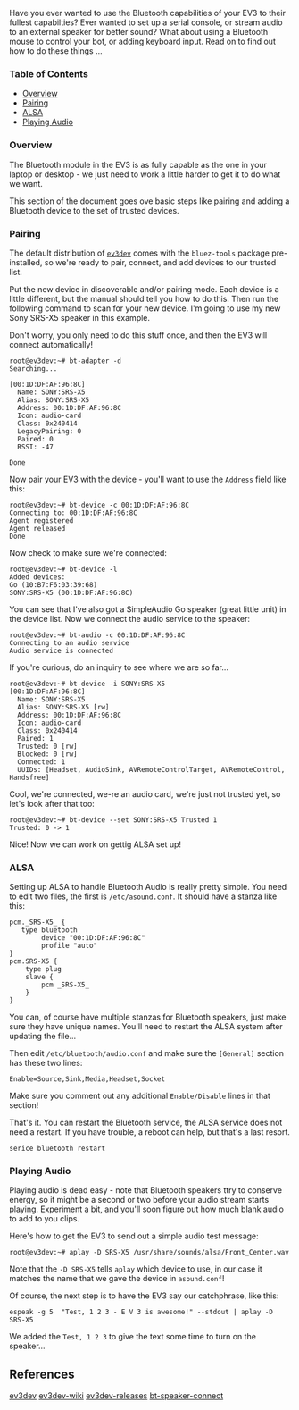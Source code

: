 Have you ever wanted to use the Bluetooth capabilities of your EV3 to their fullest capabilties? Ever wanted to set up a serial console, or stream audio to an external speaker for better sound? What about using a Bluetooth mouse to control your bot, or adding keyboard input. Read on to find out how to do these things ...

### Table of Contents

- [Overview](#Overview)
- [Pairing](#Pairing)
- [ALSA](#ALSA)
- [Playing Audio](#PlayingAudio)


### <a name="Overview"/> Overview

The Bluetooth module in the EV3 is as fully capable as the one in your laptop or desktop - we just need to work a little harder to get it to do what we want.

This section of the document goes ove basic steps like pairing and adding a Bluetooth device to the set of trusted devices.

### <a name="Pairing"/> Pairing

The default distribution of [`ev3dev`][ev3dev] comes with the `bluez-tools` package pre-installed, so we're ready to pair, connect, and add devices to our trusted list.

Put the new device in discoverable and/or pairing mode. Each device is a little different, but the manual should tell you how to do this. Then run the following command to scan for your new device. I'm going to use my new Sony SRS-X5 speaker in this example. 

Don't worry, you only need to do this stuff once, and then the EV3 will connect automatically!

```
root@ev3dev:~# bt-adapter -d
Searching...

[00:1D:DF:AF:96:8C]
  Name: SONY:SRS-X5
  Alias: SONY:SRS-X5
  Address: 00:1D:DF:AF:96:8C
  Icon: audio-card
  Class: 0x240414
  LegacyPairing: 0
  Paired: 0
  RSSI: -47

Done
```

Now pair your EV3 with the device - you'll want to use the `Address` field like this:

```
root@ev3dev:~# bt-device -c 00:1D:DF:AF:96:8C
Connecting to: 00:1D:DF:AF:96:8C
Agent registered
Agent released
Done
```

Now check to make sure we're connected:

```
root@ev3dev:~# bt-device -l
Added devices:
Go (10:B7:F6:03:39:68)
SONY:SRS-X5 (00:1D:DF:AF:96:8C)
```

You can see that I've also got a SimpleAudio Go speaker (great little unit) in the device list. Now we connect the audio service to the speaker:

```
root@ev3dev:~# bt-audio -c 00:1D:DF:AF:96:8C
Connecting to an audio service
Audio service is connected
```

If you're curious, do an inquiry to see where we are so far...

```
root@ev3dev:~# bt-device -i SONY:SRS-X5
[00:1D:DF:AF:96:8C]
  Name: SONY:SRS-X5
  Alias: SONY:SRS-X5 [rw]
  Address: 00:1D:DF:AF:96:8C
  Icon: audio-card
  Class: 0x240414
  Paired: 1
  Trusted: 0 [rw]
  Blocked: 0 [rw]
  Connected: 1
  UUIDs: [Headset, AudioSink, AVRemoteControlTarget, AVRemoteControl, Handsfree]
```

Cool, we're connected, we-re an audio card, we're just not trusted yet, so let's look after that too:

```
root@ev3dev:~# bt-device --set SONY:SRS-X5 Trusted 1
Trusted: 0 -> 1
```

Nice! Now we can work on gettig ALSA set up!

### <a name="ALSA"/> ALSA

Setting up ALSA to handle Bluetooth Audio is really pretty simple. You need to edit two files, the first is `/etc/asound.conf`. It should have a stanza like this:

```  
pcm._SRS-X5_ {
   type bluetooth
        device "00:1D:DF:AF:96:8C"
        profile "auto"
}
pcm.SRS-X5 {
    type plug
    slave {
        pcm _SRS-X5_
    }
}
```
  
You can, of course have multiple stanzas for Bluetooth speakers, just make sure they
have unique names. You'll need to restart the ALSA system after updating the file...

Then edit `/etc/bluetooth/audio.conf` and make sure the `[General]` section has these two lines:

```
Enable=Source,Sink,Media,Headset,Socket
```

Make sure you comment out any additional `Enable/Disable` lines in that section!

That's it. You can restart the Bluetooth service, the ALSA service does not need a restart. If you have trouble, a reboot can help, but that's a last resort.

`serice bluetooth restart`

### <a name="PlayingAudio"/> Playing Audio

Playing audio is dead easy - note that Bluetooth speakers ttry to conserve energy, so it might be a second or two before your audio stream starts playing. Experiment a bit, and you'll soon figure out how much blank audio to add to you clips.

Here's how to get the EV3 to send out a simple audio test message:

```
root@ev3dev:~# aplay -D SRS-X5 /usr/share/sounds/alsa/Front_Center.wav
```

Note that the `-D SRS-X5` tells `aplay` which device to use, in our case it matches the name that we gave the device in `asound.conf`!

Of course, the next step is to have the EV3 say our catchphrase, like this:

```
espeak -g 5  "Test, 1 2 3 - E V 3 is awesome!" --stdout | aplay -D SRS-X5
```

We added the `Test, 1 2 3` to give the text some time to turn on the speaker...


## References

[ev3dev][ev3dev]
[ev3dev-wiki][ev3dev-wiki]
[ev3dev-releases][ev3dev-releases]
[bt-speaker-connect][bt-speaker-connect]

[ev3dev]: http://www.ev3dev.org/
[ev3dev-wiki]: https://github.com/ev3dev/ev3dev/wiki
[ev3dev-releases]: https://github.com/ev3dev/ev3dev/releases
[bt-speaker-connect]: http://linuxcommando.blogspot.ca/2013/11/how-to-connect-to-bluetooth.html

